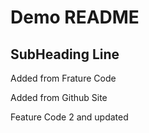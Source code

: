 # Demo README
## SubHeading Line

Added from Frature Code

Added from Github Site


Feature Code 2 and updated
